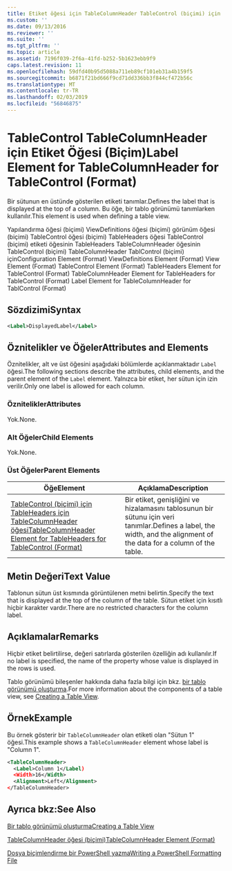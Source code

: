```yaml
---
title: Etiket öğesi için TableColumnHeader TableControl (biçimi) için | Microsoft Docs
ms.custom: ''
ms.date: 09/13/2016
ms.reviewer: ''
ms.suite: ''
ms.tgt_pltfrm: ''
ms.topic: article
ms.assetid: 7196f039-2f6a-41fd-b252-5b1623ebb9f9
caps.latest.revision: 11
ms.openlocfilehash: 59dfd40b95d5088a711eb89cf101eb31a4b159f5
ms.sourcegitcommit: b6871f21bd666f9cd71dd336bb3f844cf472b56c
ms.translationtype: MT
ms.contentlocale: tr-TR
ms.lasthandoff: 02/03/2019
ms.locfileid: "56846875"
---
```

# <a name="label-element-for-tablecolumnheader-for-tablecontrol-format"></a><span data-ttu-id="635ec-102">TableControl TableColumnHeader için Etiket Öğesi (Biçim)</span><span class="sxs-lookup"><span data-stu-id="635ec-102">Label Element for TableColumnHeader for TableControl (Format)</span></span>

<span data-ttu-id="635ec-103">Bir sütunun en üstünde gösterilen etiketi tanımlar.</span><span class="sxs-lookup"><span data-stu-id="635ec-103">Defines the label that is displayed at the top of a column.</span></span> <span data-ttu-id="635ec-104">Bu öğe, bir tablo görünümü tanımlarken kullanılır.</span><span class="sxs-lookup"><span data-stu-id="635ec-104">This element is used when defining a table view.</span></span>

<span data-ttu-id="635ec-105">Yapılandırma öğesi (biçimi) ViewDefinitions öğesi (biçimi) görünüm öğesi (biçimi) TableControl öğesi (biçimi) TableHeaders öğesi TableControl (biçimi) etiketi öğesinin TableHeaders TableColumnHeader öğesinin TableControl (biçimi) TableColumnHeader TablControl (biçimi) için</span><span class="sxs-lookup"><span data-stu-id="635ec-105">Configuration Element (Format) ViewDefinitions Element (Format) View Element (Format) TableControl Element (Format) TableHeaders Element for TableControl (Format) TableColumnHeader Element for TableHeaders for TableControl (Format) Label Element  for TableColumnHeader for TablControl (Format)</span></span>

## <a name="syntax"></a><span data-ttu-id="635ec-106">Sözdizimi</span><span class="sxs-lookup"><span data-stu-id="635ec-106">Syntax</span></span>

```xml
<Label>DisplayedLabel</Label>

```

## <a name="attributes-and-elements"></a><span data-ttu-id="635ec-107">Öznitelikler ve Öğeler</span><span class="sxs-lookup"><span data-stu-id="635ec-107">Attributes and Elements</span></span>

<span data-ttu-id="635ec-108">Öznitelikler, alt ve üst öğesini aşağıdaki bölümlerde açıklanmaktadır `Label` öğesi.</span><span class="sxs-lookup"><span data-stu-id="635ec-108">The following sections describe the attributes, child elements, and the parent element of the `Label` element.</span></span> <span data-ttu-id="635ec-109">Yalnızca bir etiket, her sütun için izin verilir.</span><span class="sxs-lookup"><span data-stu-id="635ec-109">Only one label is allowed for each column.</span></span>

### <a name="attributes"></a><span data-ttu-id="635ec-110">Öznitelikler</span><span class="sxs-lookup"><span data-stu-id="635ec-110">Attributes</span></span>

<span data-ttu-id="635ec-111">Yok.</span><span class="sxs-lookup"><span data-stu-id="635ec-111">None.</span></span>

### <a name="child-elements"></a><span data-ttu-id="635ec-112">Alt Öğeler</span><span class="sxs-lookup"><span data-stu-id="635ec-112">Child Elements</span></span>

<span data-ttu-id="635ec-113">Yok.</span><span class="sxs-lookup"><span data-stu-id="635ec-113">None.</span></span>

### <a name="parent-elements"></a><span data-ttu-id="635ec-114">Üst Öğeler</span><span class="sxs-lookup"><span data-stu-id="635ec-114">Parent Elements</span></span>

|<span data-ttu-id="635ec-115">Öğe</span><span class="sxs-lookup"><span data-stu-id="635ec-115">Element</span></span>|<span data-ttu-id="635ec-116">Açıklama</span><span class="sxs-lookup"><span data-stu-id="635ec-116">Description</span></span>|
|-------------|-----------------|
|[<span data-ttu-id="635ec-117">TableControl (biçimi) için TableHeaders için TableColumnHeader öğesi</span><span class="sxs-lookup"><span data-stu-id="635ec-117">TableColumnHeader Element for TableHeaders for TableControl  (Format)</span></span>](./tablecolumnheader-element-format.md)|<span data-ttu-id="635ec-118">Bir etiket, genişliğini ve hizalamasını tablosunun bir sütunu için veri tanımlar.</span><span class="sxs-lookup"><span data-stu-id="635ec-118">Defines a label, the width, and the alignment of the data for a column of the table.</span></span>|

## <a name="text-value"></a><span data-ttu-id="635ec-119">Metin Değeri</span><span class="sxs-lookup"><span data-stu-id="635ec-119">Text Value</span></span>

<span data-ttu-id="635ec-120">Tablonun sütun üst kısmında görüntülenen metni belirtin.</span><span class="sxs-lookup"><span data-stu-id="635ec-120">Specify the text that is displayed at the top of the column of the table.</span></span> <span data-ttu-id="635ec-121">Sütun etiket için kısıtlı hiçbir karakter vardır.</span><span class="sxs-lookup"><span data-stu-id="635ec-121">There are no restricted characters for the column label.</span></span>

## <a name="remarks"></a><span data-ttu-id="635ec-122">Açıklamalar</span><span class="sxs-lookup"><span data-stu-id="635ec-122">Remarks</span></span>

<span data-ttu-id="635ec-123">Hiçbir etiket belirtilirse, değeri satırlarda gösterilen özelliğin adı kullanılır.</span><span class="sxs-lookup"><span data-stu-id="635ec-123">If no label is specified, the name of the property whose value is displayed in the rows is used.</span></span>

<span data-ttu-id="635ec-124">Tablo görünümü bileşenler hakkında daha fazla bilgi için bkz. [bir tablo görünümü oluşturma](./creating-a-table-view.md).</span><span class="sxs-lookup"><span data-stu-id="635ec-124">For more information about the components of a table view, see [Creating a Table View](./creating-a-table-view.md).</span></span>

## <a name="example"></a><span data-ttu-id="635ec-125">Örnek</span><span class="sxs-lookup"><span data-stu-id="635ec-125">Example</span></span>

<span data-ttu-id="635ec-126">Bu örnek gösterir bir `TableColumnHeader` olan etiketi olan "Sütun 1" öğesi.</span><span class="sxs-lookup"><span data-stu-id="635ec-126">This example shows a `TableColumnHeader` element whose label is "Column 1".</span></span>

```xml
<TableColumnHeader>
  <Label>Column 1</Label)
  <Width>16</Width>
  <Alignment>Left</Alignment>
</TableColumnHeader>
```

## <a name="see-also"></a><span data-ttu-id="635ec-127">Ayrıca bkz:</span><span class="sxs-lookup"><span data-stu-id="635ec-127">See Also</span></span>

[<span data-ttu-id="635ec-128">Bir tablo görünümü oluşturma</span><span class="sxs-lookup"><span data-stu-id="635ec-128">Creating a Table View</span></span>](./creating-a-table-view.md)

[<span data-ttu-id="635ec-129">TableColumnHeader öğesi (biçimi)</span><span class="sxs-lookup"><span data-stu-id="635ec-129">TableColumnHeader Element (Format)</span></span>](./tablecolumnheader-element-format.md)

[<span data-ttu-id="635ec-130">Dosya biçimlendirme bir PowerShell yazma</span><span class="sxs-lookup"><span data-stu-id="635ec-130">Writing a PowerShell Formatting File</span></span>](./writing-a-powershell-formatting-file.md)
